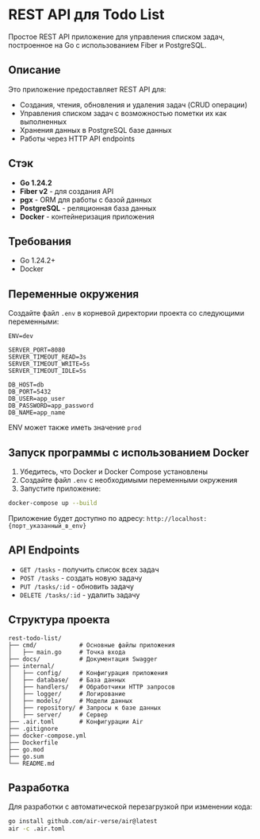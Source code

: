 # REST API для Todo List

Простое REST API приложение для управления списком задач, построенное на Go с использованием Fiber и PostgreSQL.

## Описание

Это приложение предоставляет REST API для:

- Создания, чтения, обновления и удаления задач (CRUD операции)
- Управления списком задач с возможностью пометки их как выполненных
- Хранения данных в PostgreSQL базе данных
- Работы через HTTP API endpoints

## Стэк

- **Go 1.24.2**
- **Fiber v2** - для создания API
- **pgx** - ORM для работы с базой данных
- **PostgreSQL** - реляционная база данных
- **Docker** - контейнеризация приложения

## Требования

- Go 1.24.2+
- Docker

## Переменные окружения

Создайте файл `.env` в корневой директории проекта со следующими переменными:

```env
ENV=dev

SERVER_PORT=8080
SERVER_TIMEOUT_READ=3s
SERVER_TIMEOUT_WRITE=5s
SERVER_TIMEOUT_IDLE=5s

DB_HOST=db
DB_PORT=5432
DB_USER=app_user
DB_PASSWORD=app_password
DB_NAME=app_name

```

ENV может также иметь значение ```prod```

## Запуск программы c использованием Docker

1. Убедитесь, что Docker и Docker Compose установлены
2. Создайте файл `.env` с необходимыми переменными окружения
3. Запустите приложение:

```bash
docker-compose up --build
```

Приложение будет доступно по адресу: `http://localhost:{порт_указанный_в_env}`

## API Endpoints

- `GET /tasks` - получить список всех задач
- `POST /tasks` - создать новую задачу
- `PUT /tasks/:id` - обновить задачу
- `DELETE /tasks/:id` - удалить задачу

## Структура проекта

```
rest-todo-list/
├── cmd/            # Основные файлы приложения
│   ├── main.go     # Точка входа
├── docs/           # Документация Swagger
├── internal/
│   ├── config/     # Конфигурация приложения
│   ├── database/   # База данных
│   ├── handlers/   # Обработчики HTTP запросов
│   ├── logger/     # Логирование
│   ├── models/     # Модели данных
│   ├── repository/ # Запросы к базе данных
│   ├── server/     # Сервер
├── .air.toml       # Конфигурации Air
├── .gitignore
├── docker-compose.yml
├── Dockerfile
├── go.mod
├── go.sum
└── README.md
```

## Разработка

Для разработки с автоматической перезагрузкой при изменении кода:

```bash
go install github.com/air-verse/air@latest
air -c .air.toml
```
